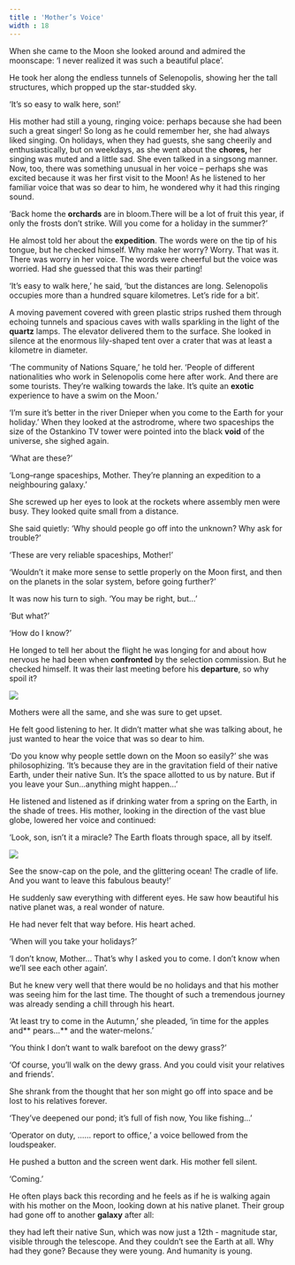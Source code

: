 ```yaml
---
title : 'Mother’s Voice'
width : 18
---
```



When she came to the Moon she looked around and admired the moonscape: ‘I never realized it was such a beautiful place’. 

He took her along the endless tunnels of Selenopolis, showing her the tall structures, which propped up the star-studded sky.

 ‘It’s so easy to walk here, son!’ 

His mother had still a young, ringing voice: perhaps because she had been such a great singer! So long as he could remember her, she had always liked singing. On holidays, when they had guests, she sang cheerily and enthusiastically, but on weekdays, as she went about the **chores,** her singing was muted and a little sad. She even talked in a singsong manner. Now, too, there was something unusual in her voice – perhaps she was excited because it was her first visit to the Moon! As he listened to her familiar voice that was so dear to him, he wondered why it had this ringing sound.

‘Back home the **orchards** are in bloom.There will be a lot of fruit this year, if only the frosts don’t strike. Will you come for a holiday in the summer?’ 

He almost told her about the **expedition**. The words were on the tip of his tongue, but he checked himself. Why make her worry? Worry. That was it. There was worry in her voice. The words were cheerful but the voice was worried. Had she guessed that this was their parting!

‘It’s easy to walk here,’ he said, ‘but the distances are long. Selenopolis occupies more than a hundred square kilometres. Let’s ride for a bit’.

 A moving pavement covered with green plastic strips rushed them through echoing tunnels and spacious caves with walls sparkling in the light of the **quartz** lamps. The elevator delivered them to the surface. She looked in silence at the enormous lily-shaped tent over a crater that was at least a kilometre in diameter. 

‘The community of Nations Square,’ he told her. ‘People of different nationalities who work in Selenopolis come here after work. And there are some tourists. They’re walking towards the lake. It’s quite an **exotic** experience to have a swim on the Moon.’ 

‘I’m sure it’s better in the river Dnieper when you come to the Earth for your holiday.’
 When they looked at the astrodrome, where two spaceships the size of the Ostankino TV tower were pointed into the black **void** of the universe, she sighed again.

 ‘What are these?’

‘Long–range spaceships, Mother. They’re planning an expedition to a neighbouring galaxy.’

 She screwed up her eyes to look at the rockets where assembly men were busy. They looked quite small from a distance.

 She said quietly: ‘Why should people go off into the unknown? Why ask for trouble?’

 ‘These are very reliable spaceships, Mother!’

 ‘Wouldn’t it make more sense to settle properly on the Moon first, and then on the planets in the solar system, before going further?’ 

It was now his turn to sigh. ‘You may be right, but…’ 

‘But what?’ 

‘How do I know?’ 

He longed to tell her about the flight he was longing for and about how nervous he had been when **confronted** by the selection commission. But he checked himself. It was their last meeting before his **departure**, so why spoil it?

![](24.png)

Mothers were all the same, and she was sure to get upset.

 He felt good listening to her. It didn’t matter what she was talking about, he just wanted to hear the voice that was so dear to him.

 ‘Do you know why people settle down on the Moon so easily?’ she was philosophizing. ‘It’s because they are in the gravitation field of their native Earth, under their native Sun. It’s the space allotted to us by nature. But if you leave your Sun…anything might happen…’

 He listened and listened as if drinking water from a spring on the Earth, in the shade of trees. His mother, looking in the direction of the vast blue globe, lowered her voice and continued:

 ‘Look, son, isn’t it a miracle? The Earth floats through space, all by itself.

![](25.png)


See the snow-cap on the pole, and the glittering ocean! The cradle of life. And you want to leave this fabulous beauty!’

 He suddenly saw everything with different eyes. He saw how beautiful his native planet was, a real wonder of nature.

 He had never felt that way before. His heart ached. 

‘When will you take your holidays?’ 

‘I don’t know, Mother… That’s why I asked you to come. I don’t know when we’ll see each other again’.

 But he knew very well that there would be no holidays and that his mother was seeing him for the last time. The thought of such a tremendous journey was already sending a chill through his heart. 

‘At least try to come in the Autumn,’ she pleaded, ‘in time for the apples and** pears…** and the water-melons.’

 ‘You think I don’t want to walk barefoot on the dewy grass?’

 ‘Of course, you’ll walk on the dewy grass. And you could visit your relatives and friends’.

 She shrank from the thought that her son might go off into space and be lost to his relatives forever. 

‘They’ve deepened our pond; it’s full of fish now, You like fishing…’

 ‘Operator on duty, …... report to office,’ a voice bellowed from the loudspeaker.

He pushed a button and the screen went dark. His mother fell silent.

 ‘Coming.’ 

He often plays back this recording and he feels as if he is walking again with his mother on the Moon, looking down at his native planet. Their group had gone off to another **galaxy** after all:

 they had left their native Sun, which was now just a 12th - magnitude star, visible through the telescope. And they couldn’t see the Earth at all. Why had they gone? Because they were young. And humanity is young.

